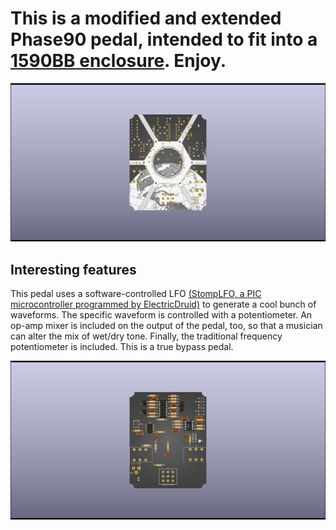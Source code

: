 # This is a modified and extended Phase90 pedal, intended to fit into a [1590BB enclosure](https://lovemyswitches.com/1590bb-enclosure-bare-aluminum-powder-coat/). Enjoy.

![Back View](https://github.com/hlord2000/Phase90PlusPlus/blob/main/images/back_view.png?raw=true)

## Interesting features
This pedal uses a software-controlled LFO [(StompLFO, a PIC microcontroller programmed by ElectricDruid)](https://electricdruid.net/product/stomplfo/) to generate a cool bunch of waveforms. The specific waveform is controlled with a potentiometer. An op-amp mixer is included on the output of the pedal, too, so that a musician can alter the mix of wet/dry tone. Finally, the traditional frequency potentiometer is included. This is a true bypass pedal.

![Front View](https://raw.githubusercontent.com/hlord2000/Phase90PlusPlus/main/images/front_view.png)

